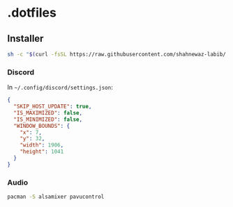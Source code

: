 # .dotfiles
## Installer
```bash
sh -c "$(curl -fsSL https://raw.githubusercontent.com/shahnewaz-labib/.dotfiles/main/install.sh)"
```

### Discord
In `~/.config/discord/settings.json`:
```json
{
  "SKIP_HOST_UPDATE": true,
  "IS_MAXIMIZED": false,
  "IS_MINIMIZED": false,
  "WINDOW_BOUNDS": {
    "x": 7,
    "y": 32,
    "width": 1906,
    "height": 1041
  }
}
```

### Audio
```bash 
pacman -S alsamixer pavucontrol
```
